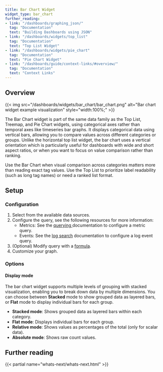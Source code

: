 ```yaml
---
title: Bar Chart Widget
widget_type: bar_chart
further_reading:
- link: "/dashboards/graphing_json/"
  tag: "Documentation"
  text: "Building Dashboards using JSON"
- link: "/dashboards/widgets/top_list"
  tag: "Documentation"
  text: "Top List Widget"
- link: "/dashboards/widgets/pie_chart"
  tag: "Documentation"
  text: "Pie Chart Widget"
- link: "/dashboards/guide/context-links/#overview/"
  tag: "Documentation"
  text: "Context Links"
---
```


## Overview

{{< img src="/dashboards/widgets/bar_chart/bar_chart.png" alt="Bar chart widget example visualization" style="width:100%;" >}}

The Bar Chart widget is part of the same data family as the Top List, Treemap, and Pie Chart widgets, using categorical axes rather than temporal axes like timeseries bar graphs. It displays categorical data using vertical bars, allowing you to compare values across different categories or groups. Unlike the horizontal top list widget, the bar chart uses a vertical orientation which is particularly useful for dashboards with wide and short aspect ratios, or when you want to focus on value comparison rather than ranking.

Use the Bar Chart when visual comparison across categories matters more than reading exact tag values. Use the Top List to prioritize label readability (such as long tag names) or need a ranked list format.

## Setup

### Configuration

1. Select from the available data sources.
2. Configure the query, see the following resources for more information:
    * Metrics: See the [querying ][1] documentation to configure a metric query.
    * Events: See the [log search][2] documentation to configure a log event query.
3. (Optional) Modify query with a [formula][3].
4. Customize your graph.

### Options
#### Display mode

The bar chart widget supports multiple levels of grouping with stacked visualization, enabling you to break down data by multiple dimensions. You can choose between **Stacked** mode to show grouped data as layered bars, or **Flat** mode to display individual bars for each group.

- **Stacked mode**: Shows grouped data as layered bars within each category.
- **Flat mode**: Displays individual bars for each group.
- **Relative mode**: Shows values as percentages of the total (only for scalar data).
- **Absolute mode**: Shows raw count values.

## Further reading

{{< partial name="whats-next/whats-next.html" >}}

[1]: /api/latest/dashboards/
[2]: /dashboards/graphing_json/widget_json/
[3]: /dashboards/guide/context-links/
